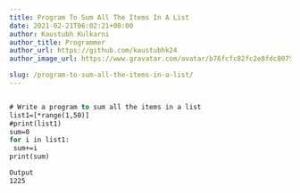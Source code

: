 ```yaml
---
title: Program To Sum All The Items In A List
date: 2021-02-21T06:02:21+00:00
author: Kaustubh Kulkarni
author_title: Programmer
author_url: https://github.com/kaustubhk24
author_image_url: https://www.gravatar.com/avatar/b76fcfc82fc2e8fdc8075636f1735f61?s=200

slug: /program-to-sum-all-the-items-in-a-list/
---
```

```vb title="file.vb"

# Write a program to sum all the items in a list
list1=[*range(1,50)]
#print(list1)
sum=0
for i in list1:
 sum+=i
print(sum)
```

```vb title="file.vb"
Output
1225
```
